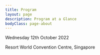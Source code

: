 ```yaml
---
title: Program
layout: page
description: Program at a Glance
bodyClass: page-about
---
```


Wednesday 12th October 2022

Resort World Convention Centre, Singapore
